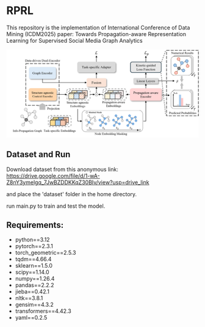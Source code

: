 # RPRL

This repository is the implementation of International Conference of Data Mining (ICDM2025) paper: Towards Propagation-aware Representation Learning for Supervised Social Media Graph Analytics

![SNS](RPRL.png)

## Dataset and Run

Download dataset from this anonymous link: https://drive.google.com/file/d/1-wA-Z8nY3ymelgq_7JwBZDDKKqZ30BIv/view?usp=drive_link

and place the 'dataset' folder in the home directory.

run main.py to train and test the model.

## Requirements:
- python==3.12
- pytorch==2.3.1
- torch_geometric==2.5.3
- tqdm==4.66.4
- sklearn==1.5.0
- scipy==1.14.0
- numpy==1.26.4
- pandas==2.2.2
- jieba==0.42.1
- nltk==3.8.1
- gensim==4.3.2
- transformers==4.42.3
- yaml==0.2.5

